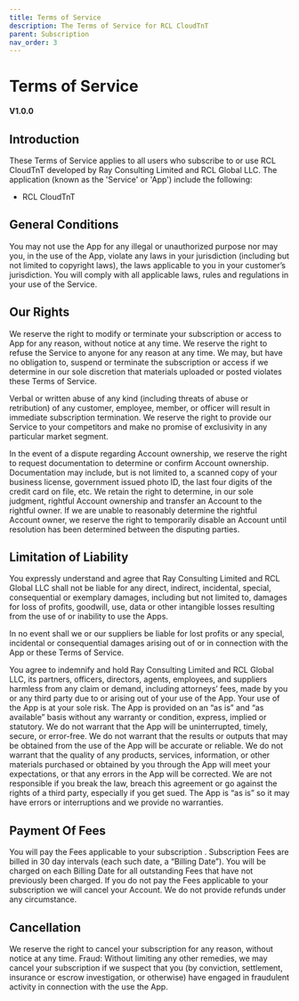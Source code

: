 ```yaml
---
title: Terms of Service
description: The Terms of Service for RCL CloudTnT
parent: Subscription
nav_order: 3
---
```


# Terms of Service
**V1.0.0**

## Introduction

These Terms of Service applies to all users who subscribe to or use RCL CloudTnT developed by Ray Consulting Limited and RCL Global LLC. The application (known as the 'Service' or 'App') include the following:

- RCL CloudTnT

## General Conditions

You may not use the App for any illegal or unauthorized purpose nor may you, in the use of the App, violate any laws in your jurisdiction (including but not limited to copyright laws), the laws applicable to you in your customer’s jurisdiction. You will comply with all applicable laws, rules and regulations in your use of the Service.

## Our Rights

We reserve the right to modify or terminate your subscription or access to App for any reason, without notice at any time. We reserve the right to refuse the Service to anyone for any reason at any time. We may, but have no obligation to, suspend or terminate the subscription or access if we determine in our sole discretion that materials uploaded or posted violates these Terms of Service.

Verbal or written abuse of any kind (including threats of abuse or retribution) of any customer, employee, member, or officer will result in immediate subscription termination. We reserve the right to provide our Service to your competitors and make no promise of exclusivity in any particular market segment. 

In the event of a dispute regarding Account ownership, we reserve the right to request documentation to determine or confirm Account ownership. Documentation may include, but is not limited to, a scanned copy of your business license, government issued photo ID, the last four digits of the credit card on file, etc. We retain the right to determine, in our sole judgment, rightful Account ownership and transfer an Account to the rightful owner. If we are unable to reasonably determine the rightful Account owner, we reserve the right to temporarily disable an Account until resolution has been determined between the disputing parties.

## Limitation of Liability

You expressly understand and agree that Ray Consulting Limited and RCL Global LLC shall not be liable for any direct, indirect, incidental, special, consequential or exemplary damages, including but not limited to, damages for loss of profits, goodwill, use, data or other intangible losses resulting from the use of or inability to use the Apps. 

In no event shall we or our suppliers be liable for lost profits or any special, incidental or consequential damages arising out of or in connection with the App or these Terms of Service. 

You agree to indemnify and hold Ray Consulting Limited and RCL Global LLC, its partners, officers, directors, agents, employees, and suppliers harmless from any claim or demand, including attorneys’ fees, made by you or any third party due to or arising out of your use of the App. Your use of the App is at your sole risk. The App is provided on an “as is” and “as available” basis without any warranty or condition, express, implied or statutory. We do not warrant that the App will be uninterrupted, timely, secure, or error-free. We do not warrant that the results or outputs that may be obtained from the use of the App will be accurate or reliable. We do not warrant that the quality of any products, services, information, or other materials purchased or obtained by you through the App will meet your expectations, or that any errors in the App will be corrected. We are not responsible if you break the law, breach this agreement or go against the rights of a third party, especially if you get sued. The App is “as is” so it may have errors or interruptions and we provide no warranties.

## Payment Of Fees

You will pay the Fees applicable to your subscription . Subscription Fees are billed in 30 day intervals (each such date, a “Billing Date”). You will be charged on each Billing Date for all outstanding Fees that have not previously been charged. If you do not pay the Fees applicable to your subscription we will cancel your Account. We do not provide refunds under any circumstance.

## Cancellation

We reserve the right to cancel your subscription for any reason, without notice at any time. Fraud: Without limiting any other remedies, we may cancel your subscription if we suspect that you (by conviction, settlement, insurance or escrow investigation, or otherwise) have engaged in fraudulent activity in connection with the use the App.